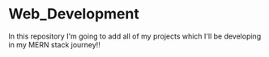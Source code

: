 # Web_Development
In this repository I'm going to add all of my projects which I'll be developing in my MERN stack journey!!
